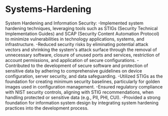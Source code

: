 # Systems-Hardening

System Hardening and Information Security:
-Implemented system hardening techniques, leveraging tools such as STIGs (Security Technical Implementation Guides) and SCAP (Security Content Automation Protocol) to minimize vulnerabilities in technology applications, systems, and infrastructure.
-Reduced security risks by eliminating potential attack vectors and shrinking the system's attack surface through the removal of unnecessary software, closure of unused ports and services, restriction of account permissions, and application of secure configurations.
-Contributed to the development of secure software and protection of sensitive data by adhering to comprehensive guidelines on device configuration, server security, and data safeguarding.
-Utilized STIGs as the foundation for creating minimum security baselines, particularly for golden images used in configuration management.
-Ensured regulatory compliance with NIST security controls, aligning with STIG recommendations, when handling protected or sensitive data (e.g., PII, PHI, CUI).
-Provided a strong foundation for information system design by integrating system hardening practices into the development process.
